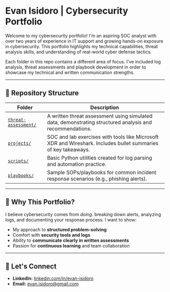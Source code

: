 # Evan Isidoro | Cybersecurity Portfolio

Welcome to my cybersecurity portfolio! I'm an aspiring SOC analyst with over two years of experience in IT support and growing hands-on exposure in cybersecurity. This portfolio highlights my technical capabilities, threat analysis skills, and understanding of real-world cyber defense tactics.

Each folder in this repo contains a different area of focus. I've included log analysis, threat assessments and playbook development in order to showcase my technical and written communication strengths. 

---

## 📁 Repository Structure

| Folder | Description |
|--------|-------------|
| [`threat-assessment/`](./threat-assessment/) | A written threat assessment using simulated data, demonstrating structured analysis and recommendations. |
| [`projects/`](./projects/) | SOC and lab exercises with tools like Microsoft XDR and Wireshark. Includes bullet summaries of key takeaways. |
| [`scripts/`](./scripts/) | Basic Python utilities created for log parsing and automation practice. |
| [`playbooks/`](./playbooks/) | Sample SOPs/playbooks for common incident response scenarios (e.g., phishing alerts). |

---

## 🧠 Why This Portfolio?

I believe cybersecurity comes from *doing*. breaking down alerts, analyzing logs, and documenting your response process. I want to show:

- My approach to **structured problem-solving**
- Comfort with **security tools and logs**
- Ability to **communicate clearly in written assessments**
- Passion for **continuous learning** and team collaboration

---

## 🔗 Let's Connect

- **LinkedIn:** [linkedin.com/in/evan-isidoro](https://linkedin.com/in/evan-isidoro)
- **Email:** evan.isidoro@gmail.com
